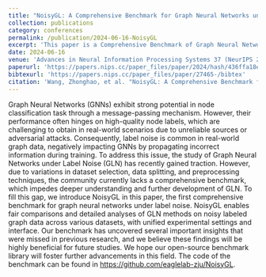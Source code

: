 ```yaml
---
title: "NoisyGL: A Comprehensive Benchmark for Graph Neural Networks under Label Noise"
collection: publications
category: conferences
permalink: /publication/2024-06-16-NoisyGL
excerpt: 'This paper is a Comprehensive Benchmark of Graph Neural Networks under Label noise.'
date: 2024-06-16
venue: 'Advances in Neural Information Processing Systems 37 (NeurIPS 2024)'
paperurl: 'https://papers.nips.cc/paper_files/paper/2024/hash/436ffa18e7e17be336fd884f8ebb5748-Abstract-Datasets_and_Benchmarks_Track.html'
bibtexurl: 'https://papers.nips.cc/paper_files/paper/27465-/bibtex'
citation: 'Wang, Zhonghao, et al. "NoisyGL: A Comprehensive Benchmark for Graph Neural Networks under Label Noise." Advances in Neural Information Processing Systems 37 (2024): 38142-38170.'
---
```

Graph Neural Networks (GNNs) exhibit strong potential in node classification task through a message-passing mechanism. However, their performance often hinges on high-quality node labels, which are challenging to obtain in real-world scenarios due to unreliable sources or adversarial attacks. Consequently, label noise is common in real-world graph data, negatively impacting GNNs by propagating incorrect information during training. To address this issue, the study of Graph Neural Networks under Label Noise (GLN) has recently gained traction. However, due to variations in dataset selection, data splitting, and preprocessing techniques, the community currently lacks a comprehensive benchmark, which impedes deeper understanding and further development of GLN. To fill this gap, we introduce NoisyGL in this paper, the first comprehensive benchmark for graph neural networks under label noise. NoisyGL enables fair comparisons and detailed analyses of GLN methods on noisy labeled graph data across various datasets, with unified experimental settings and interface. Our benchmark has uncovered several important insights that were missed in previous research, and we believe these findings will be highly beneficial for future studies. We hope our open-source benchmark library will foster further advancements in this field. The code of the benchmark can be found in https://github.com/eaglelab-zju/NoisyGL.
